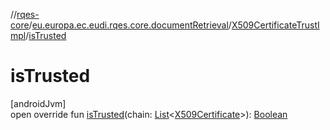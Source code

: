 //[rqes-core](../../../index.md)/[eu.europa.ec.eudi.rqes.core.documentRetrieval](../index.md)/[X509CertificateTrustImpl](index.md)/[isTrusted](is-trusted.md)

# isTrusted

[androidJvm]\
open override fun [isTrusted](is-trusted.md)(chain: [List](https://kotlinlang.org/api/latest/jvm/stdlib/kotlin-stdlib/kotlin.collections/-list/index.html)&lt;[X509Certificate](https://developer.android.com/reference/kotlin/java/security/cert/X509Certificate.html)&gt;): [Boolean](https://kotlinlang.org/api/latest/jvm/stdlib/kotlin-stdlib/kotlin/-boolean/index.html)
